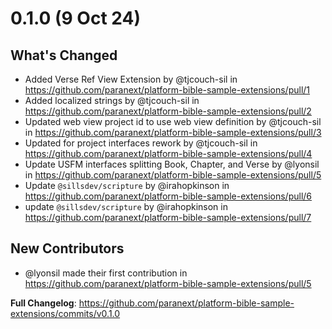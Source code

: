 # 0.1.0 (9 Oct 24)

## What's Changed

- Added Verse Ref View Extension by @tjcouch-sil in https://github.com/paranext/platform-bible-sample-extensions/pull/1
- Added localized strings by @tjcouch-sil in https://github.com/paranext/platform-bible-sample-extensions/pull/2
- Updated web view project id to use web view definition by @tjcouch-sil in https://github.com/paranext/platform-bible-sample-extensions/pull/3
- Updated for project interfaces rework by @tjcouch-sil in https://github.com/paranext/platform-bible-sample-extensions/pull/4
- Update USFM interfaces splitting Book, Chapter, and Verse by @lyonsil in https://github.com/paranext/platform-bible-sample-extensions/pull/5
- Update `@sillsdev/scripture` by @irahopkinson in https://github.com/paranext/platform-bible-sample-extensions/pull/6
- update `@sillsdev/scripture` by @irahopkinson in https://github.com/paranext/platform-bible-sample-extensions/pull/7

## New Contributors

- @lyonsil made their first contribution in https://github.com/paranext/platform-bible-sample-extensions/pull/5

**Full Changelog**: https://github.com/paranext/platform-bible-sample-extensions/commits/v0.1.0
